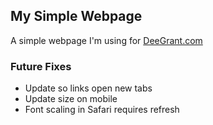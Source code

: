 ## My Simple Webpage

A simple webpage I'm using for [DeeGrant.com](https://www.deegrant.com)

### Future Fixes
* Update so links open new tabs
* Update size on mobile
* Font scaling in Safari requires refresh